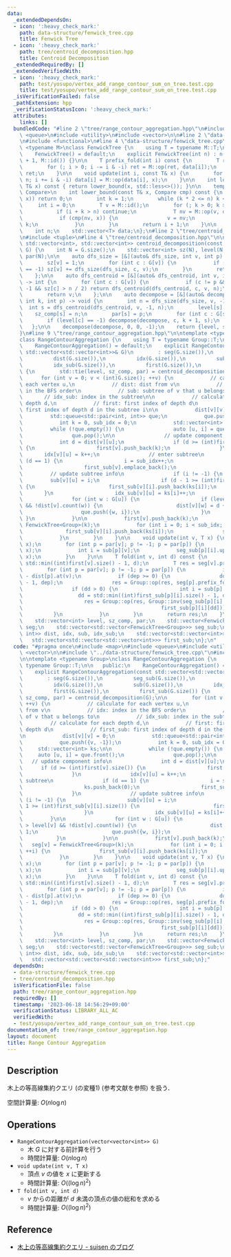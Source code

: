 ```yaml
---
data:
  _extendedDependsOn:
  - icon: ':heavy_check_mark:'
    path: data-structure/fenwick_tree.cpp
    title: Fenwick Tree
  - icon: ':heavy_check_mark:'
    path: tree/centroid_decomposition.hpp
    title: Centroid Decomposition
  _extendedRequiredBy: []
  _extendedVerifiedWith:
  - icon: ':heavy_check_mark:'
    path: test/yosupo/vertex_add_range_contour_sum_on_tree.test.cpp
    title: test/yosupo/vertex_add_range_contour_sum_on_tree.test.cpp
  _isVerificationFailed: false
  _pathExtension: hpp
  _verificationStatusIcon: ':heavy_check_mark:'
  attributes:
    links: []
  bundledCode: "#line 2 \"tree/range_contour_aggregation.hpp\"\n#include <map>\n#include\
    \ <queue>\n#include <utility>\n#include <vector>\n\n#line 2 \"data-structure/fenwick_tree.cpp\"\
    \n#include <functional>\n#line 4 \"data-structure/fenwick_tree.cpp\"\n\ntemplate\
    \ <typename M>\nclass FenwickTree {\n    using T = typename M::T;\n\n   public:\n\
    \    FenwickTree() = default;\n    explicit FenwickTree(int n) : n(n), data(n\
    \ + 1, M::id()) {}\n\n    T prefix_fold(int i) const {\n        T ret = M::id();\n\
    \        for (; i > 0; i -= i & -i) ret = M::op(ret, data[i]);\n        return\
    \ ret;\n    }\n\n    void update(int i, const T& x) {\n        for (++i; i <=\
    \ n; i += i & -i) data[i] = M::op(data[i], x);\n    }\n\n    int lower_bound(const\
    \ T& x) const { return lower_bound(x, std::less<>()); }\n\n    template <typename\
    \ Compare>\n    int lower_bound(const T& x, Compare cmp) const {\n        if (!cmp(M::id(),\
    \ x)) return 0;\n        int k = 1;\n        while (k * 2 <= n) k <<= 1;\n   \
    \     int i = 0;\n        T v = M::id();\n        for (; k > 0; k >>= 1) {\n \
    \           if (i + k > n) continue;\n            T nv = M::op(v, data[i + k]);\n\
    \            if (cmp(nv, x)) {\n                v = nv;\n                i +=\
    \ k;\n            }\n        }\n        return i + 1;\n    }\n\n   private:\n\
    \    int n;\n    std::vector<T> data;\n};\n#line 2 \"tree/centroid_decomposition.hpp\"\
    \n#include <tuple>\n#line 4 \"tree/centroid_decomposition.hpp\"\n\nstd::tuple<std::vector<int>,\
    \ std::vector<int>, std::vector<int>> centroid_decomposition(const std::vector<std::vector<int>>&\
    \ G) {\n    int N = G.size();\n    std::vector<int> sz(N), level(N, -1), sz_comp(N),\
    \ par(N);\n\n    auto dfs_size = [&](auto& dfs_size, int v, int p) -> int {\n\
    \        sz[v] = 1;\n        for (int c : G[v]) {\n            if (c != p && level[c]\
    \ == -1) sz[v] += dfs_size(dfs_size, c, v);\n        }\n        return sz[v];\n\
    \    };\n\n    auto dfs_centroid = [&](auto& dfs_centroid, int v, int p, int n)\
    \ -> int {\n        for (int c : G[v]) {\n            if (c != p && level[c] ==\
    \ -1 && sz[c] > n / 2) return dfs_centroid(dfs_centroid, c, v, n);\n        }\n\
    \        return v;\n    };\n\n    auto decompose = [&](auto& decompose, int v,\
    \ int k, int p) -> void {\n        int n = dfs_size(dfs_size, v, -1);\n      \
    \  int s = dfs_centroid(dfs_centroid, v, -1, n);\n        level[s] = k;\n    \
    \    sz_comp[s] = n;\n        par[s] = p;\n        for (int c : G[s]) {\n    \
    \        if (level[c] == -1) decompose(decompose, c, k + 1, s);\n        }\n \
    \   };\n\n    decompose(decompose, 0, 0, -1);\n    return {level, sz_comp, par};\n\
    }\n#line 9 \"tree/range_contour_aggregation.hpp\"\n\ntemplate <typename Group>\n\
    class RangeContourAggregation {\n    using T = typename Group::T;\n\n   public:\n\
    \    RangeContourAggregation() = default;\n    explicit RangeContourAggregation(const\
    \ std::vector<std::vector<int>>& G)\n        : seg(G.size()),\n          seg_sub(G.size()),\n\
    \          dist(G.size()),\n          idx(G.size()),\n          sub(G.size()),\n\
    \          idx_sub(G.size()),\n          first(G.size()),\n          first_sub(G.size())\
    \ {\n        std::tie(level, sz_comp, par) = centroid_decomposition(G);\n\n  \
    \      for (int v = 0; v < (int)G.size(); ++v) {\n            // calculate for\
    \ each vertex u,\n            // dist: dist from v\n            // idx: index\
    \ in the BFS order\n            // sub: subtree of v that u belongs to\n     \
    \       // idx_sub: index in the subtree\n\n            // calculate for each\
    \ depth d,\n            // first: first index of depth d\n            // first_sub:\
    \ first index of depth d in the subtree i\n\n            dist[v][v] = 0;\n   \
    \         std::queue<std::pair<int, int>> que;\n            que.push({v, -1});\n\
    \            int k = 0, sub_idx = 0;\n            std::vector<int> ks;\n\n   \
    \         while (!que.empty()) {\n                auto [u, i] = que.front();\n\
    \                que.pop();\n\n                // update component info\n    \
    \            int d = dist[v][u];\n                if (d >= (int)first[v].size())\
    \ {\n                    first[v].push_back(k);\n                }\n         \
    \       idx[v][u] = k++;\n                // enter subtree\n                if\
    \ (d == 1) {\n                    i = sub_idx++;\n                    ks.push_back(0);\n\
    \                    first_sub[v].emplace_back();\n                }\n       \
    \         // update subtree info\n                if (i != -1) {\n           \
    \         sub[v][u] = i;\n                    if (d - 1 >= (int)first_sub[v][i].size())\
    \ {\n                        first_sub[v][i].push_back(ks[i]);\n             \
    \       }\n                    idx_sub[v][u] = ks[i]++;\n                }\n\n\
    \                for (int w : G[u]) {\n                    if (level[w] > level[v]\
    \ && !dist[v].count(w)) {\n                        dist[v][w] = d + 1;\n     \
    \                   que.push({w, i});\n                    }\n               \
    \ }\n            }\n\n            first[v].push_back(k);\n            seg[v] =\
    \ FenwickTree<Group>(k);\n            for (int i = 0; i < sub_idx; ++i) {\n  \
    \              first_sub[v][i].push_back(ks[i]);\n                seg_sub[v].emplace_back(ks[i]);\n\
    \            }\n        }\n    }\n\n    void update(int v, T x) {\n        seg[v].update(0,\
    \ x);\n        for (int p = par[v]; p != -1; p = par[p]) {\n            seg[p].update(idx[p][v],\
    \ x);\n            int i = sub[p][v];\n            seg_sub[p][i].update(idx_sub[p][v],\
    \ x);\n        }\n    }\n\n    T fold(int v, int d) const {\n        int dd =\
    \ std::min((int)first[v].size() - 1, d);\n        T res = seg[v].prefix_fold(first[v][dd]);\n\
    \        for (int p = par[v]; p != -1; p = par[p]) {\n            int dep = d\
    \ - dist[p].at(v);\n            if (dep >= 0) {\n                dd = std::min((int)first[p].size()\
    \ - 1, dep);\n                res = Group::op(res, seg[p].prefix_fold(first[p][dd]));\n\
    \                if (dd > 0) {\n                    int i = sub[p].at(v);\n  \
    \                  dd = std::min((int)first_sub[p][i].size() - 1, dep - 1);\n\
    \                    res = Group::op(res, Group::inv(seg_sub[p][i].prefix_fold(\n\
    \                                             first_sub[p][i][dd])));\n      \
    \          }\n            }\n        }\n        return res;\n    }\n\n   private:\n\
    \    std::vector<int> level, sz_comp, par;\n    std::vector<FenwickTree<Group>>\
    \ seg;\n    std::vector<std::vector<FenwickTree<Group>>> seg_sub;\n    std::vector<std::unordered_map<int,\
    \ int>> dist, idx, sub, idx_sub;\n    std::vector<std::vector<int>> first;\n \
    \   std::vector<std::vector<std::vector<int>>> first_sub;\n};\n"
  code: "#pragma once\n#include <map>\n#include <queue>\n#include <utility>\n#include\
    \ <vector>\n\n#include \"../data-structure/fenwick_tree.cpp\"\n#include \"centroid_decomposition.hpp\"\
    \n\ntemplate <typename Group>\nclass RangeContourAggregation {\n    using T =\
    \ typename Group::T;\n\n   public:\n    RangeContourAggregation() = default;\n\
    \    explicit RangeContourAggregation(const std::vector<std::vector<int>>& G)\n\
    \        : seg(G.size()),\n          seg_sub(G.size()),\n          dist(G.size()),\n\
    \          idx(G.size()),\n          sub(G.size()),\n          idx_sub(G.size()),\n\
    \          first(G.size()),\n          first_sub(G.size()) {\n        std::tie(level,\
    \ sz_comp, par) = centroid_decomposition(G);\n\n        for (int v = 0; v < (int)G.size();\
    \ ++v) {\n            // calculate for each vertex u,\n            // dist: dist\
    \ from v\n            // idx: index in the BFS order\n            // sub: subtree\
    \ of v that u belongs to\n            // idx_sub: index in the subtree\n\n   \
    \         // calculate for each depth d,\n            // first: first index of\
    \ depth d\n            // first_sub: first index of depth d in the subtree i\n\
    \n            dist[v][v] = 0;\n            std::queue<std::pair<int, int>> que;\n\
    \            que.push({v, -1});\n            int k = 0, sub_idx = 0;\n       \
    \     std::vector<int> ks;\n\n            while (!que.empty()) {\n           \
    \     auto [u, i] = que.front();\n                que.pop();\n\n             \
    \   // update component info\n                int d = dist[v][u];\n          \
    \      if (d >= (int)first[v].size()) {\n                    first[v].push_back(k);\n\
    \                }\n                idx[v][u] = k++;\n                // enter\
    \ subtree\n                if (d == 1) {\n                    i = sub_idx++;\n\
    \                    ks.push_back(0);\n                    first_sub[v].emplace_back();\n\
    \                }\n                // update subtree info\n                if\
    \ (i != -1) {\n                    sub[v][u] = i;\n                    if (d -\
    \ 1 >= (int)first_sub[v][i].size()) {\n                        first_sub[v][i].push_back(ks[i]);\n\
    \                    }\n                    idx_sub[v][u] = ks[i]++;\n       \
    \         }\n\n                for (int w : G[u]) {\n                    if (level[w]\
    \ > level[v] && !dist[v].count(w)) {\n                        dist[v][w] = d +\
    \ 1;\n                        que.push({w, i});\n                    }\n     \
    \           }\n            }\n\n            first[v].push_back(k);\n         \
    \   seg[v] = FenwickTree<Group>(k);\n            for (int i = 0; i < sub_idx;\
    \ ++i) {\n                first_sub[v][i].push_back(ks[i]);\n                seg_sub[v].emplace_back(ks[i]);\n\
    \            }\n        }\n    }\n\n    void update(int v, T x) {\n        seg[v].update(0,\
    \ x);\n        for (int p = par[v]; p != -1; p = par[p]) {\n            seg[p].update(idx[p][v],\
    \ x);\n            int i = sub[p][v];\n            seg_sub[p][i].update(idx_sub[p][v],\
    \ x);\n        }\n    }\n\n    T fold(int v, int d) const {\n        int dd =\
    \ std::min((int)first[v].size() - 1, d);\n        T res = seg[v].prefix_fold(first[v][dd]);\n\
    \        for (int p = par[v]; p != -1; p = par[p]) {\n            int dep = d\
    \ - dist[p].at(v);\n            if (dep >= 0) {\n                dd = std::min((int)first[p].size()\
    \ - 1, dep);\n                res = Group::op(res, seg[p].prefix_fold(first[p][dd]));\n\
    \                if (dd > 0) {\n                    int i = sub[p].at(v);\n  \
    \                  dd = std::min((int)first_sub[p][i].size() - 1, dep - 1);\n\
    \                    res = Group::op(res, Group::inv(seg_sub[p][i].prefix_fold(\n\
    \                                             first_sub[p][i][dd])));\n      \
    \          }\n            }\n        }\n        return res;\n    }\n\n   private:\n\
    \    std::vector<int> level, sz_comp, par;\n    std::vector<FenwickTree<Group>>\
    \ seg;\n    std::vector<std::vector<FenwickTree<Group>>> seg_sub;\n    std::vector<std::unordered_map<int,\
    \ int>> dist, idx, sub, idx_sub;\n    std::vector<std::vector<int>> first;\n \
    \   std::vector<std::vector<std::vector<int>>> first_sub;\n};"
  dependsOn:
  - data-structure/fenwick_tree.cpp
  - tree/centroid_decomposition.hpp
  isVerificationFile: false
  path: tree/range_contour_aggregation.hpp
  requiredBy: []
  timestamp: '2023-06-18 14:56:29+09:00'
  verificationStatus: LIBRARY_ALL_AC
  verifiedWith:
  - test/yosupo/vertex_add_range_contour_sum_on_tree.test.cpp
documentation_of: tree/range_contour_aggregation.hpp
layout: document
title: Range Contour Aggregation
---
```


## Description

木上の等高線集約クエリ (の変種1) (参考文献を参照) を扱う．

空間計算量: $O(n\log n)$

## Operations

- `RangeContourAggregation(vector<vector<int>> G)`
    - 木 $G$ に対する前計算を行う
    - 時間計算量: $O(n\log n)$
- `void update(int v, T x)`
    - 頂点 $v$ の値を $x$ に更新する
    - 時間計算量: $O((\log n)^2)$
- `T fold(int v, int d)`
    - $v$ からの距離が $d$ 未満の頂点の値の総和を求める
    - 時間計算量: $O((\log n)^2)$

## Reference

- [木上の等高線集約クエリ - suisen のブログ](https://suisen-kyopro.hatenablog.com/entry/2022/03/21/220009)